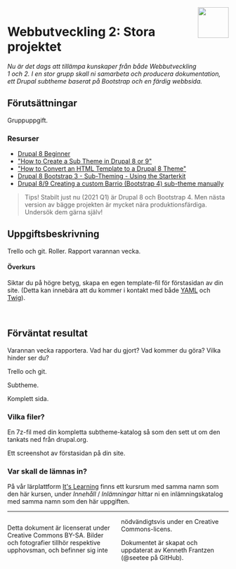 <header style="float:right;">
  <img src="https://app.tcstenungsund.se/themes/tcapp/images/tc-s-trans.svg" style="width:5em;" />
</header>

# Webbutveckling 2: Stora projektet

*Nu är det dags att tillämpa kunskaper från både Webbutveckling 1 och 2. I en stor grupp skall ni samarbeta och producera dokumentation, ett Drupal subtheme baserat på Bootstrap och en färdig webbsida.*

## Förutsättningar

Gruppuppgift.

### Resurser
* [Drupal 8 Beginner](https://www.youtube.com/playlist?list=PLpVC00PAQQxHzlDeQvCNDKkyKRV1G3_vT)
* ["How to Create a Sub Theme in Drupal 8 or 9"](https://youtu.be/hPXUn_D2-lE)
* ["How to Convert an HTML Template to a Drupal 8 Theme"](https://youtu.be/xdifbN3y5hU)
* [Drupal 8 Bootstrap 3 - Sub-Theming - Using the Starterkit](https://drupal-bootstrap.org/api/bootstrap/docs%21Sub-Theming.md/group/sub_theming/8.x-3.x)
* [Drupal 8/9 Creating a custom Barrio (Bootstrap 4) sub-theme manually](https://www.drupal.org/docs/8/themes/barrio-bootstrap-4-drupal-89-theme/bootstrap-barrio-installation/creating-a-custom#s-create-manually)

> Tips! Stabilt just nu (2021 Q1) är Drupal 8 och Bootstrap 4. Men nästa version av bägge projekten är mycket nära produktionsfärdiga. Undersök dem gärna själv!

## Uppgiftsbeskrivning

Trello och git.
Roller.
Rapport varannan vecka. 

#### Överkurs

Siktar du på högre betyg, skapa en egen template-fil för förstasidan av din site. (Detta kan innebära att du kommer i kontakt med både [YAML](https://en.wikipedia.org/wiki/YAML) och [Twig](https://en.wikipedia.org/wiki/Twig_(template_engine))).

<div style="page-break-after: always;">&nbsp;</div>

## Förväntat resultat

Varannan vecka rapportera. Vad har du gjort? Vad kommer du göra? Vilka hinder ser du?

Trello och git.

Subtheme.

Komplett sida.

### Vilka filer?

En 7z-fil med din kompletta subtheme-katalog så som den sett ut om den tankats ned från drupal.org.

Ett screenshot av förstasidan på din site.

### Var skall de lämnas in?

På vår lärplattform [It's Learning](https://stenungsund.itslearning.com/) finns ett kursrum med samma namn som den här kursen, under *Innehåll* / *Inlämningar* hittar ni en inlämningskatalog med samma namn som den här uppgiften.

---

<footer style="columns: 2">
  <p>Detta dokument är licenserat under Creative Commons BY-SA. Bilder och fotografier tillhör respektive upphovsman, och befinner sig inte nödvändigtsvis under en Creative Commons-licens.</p>
  <p>Dokumentet är skapat och uppdaterat av Kenneth Frantzen (@seetee på GitHub).</p>
</footer>
